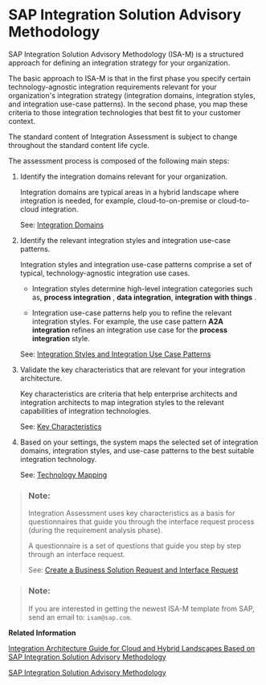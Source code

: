 <!-- loioa2e17f349b734689ac86ff4611aebf4e -->

# SAP Integration Solution Advisory Methodology

SAP Integration Solution Advisory Methodology \(ISA-M\) is a structured approach for defining an integration strategy for your organization.

The basic approach to ISA-M is that in the first phase you specify certain technology-agnostic integration requirements relevant for your organization's integration strategy \(integration domains, integration styles, and integration use-case patterns\). In the second phase, you map these criteria to those integration technologies that best fit to your customer context.

The standard content of Integration Assessment is subject to change throughout the standard content life cycle.

The assessment process is composed of the following main steps:

1.  Identify the integration domains relevant for your organization.

    Integration domains are typical areas in a hybrid landscape where integration is needed, for example, cloud-to-on-premise or cloud-to-cloud integration.

    See: [Integration Domains](integration-domains-e8360d2.md)

2.  Identify the relevant integration styles and integration use-case patterns.

    Integration styles and integration use-case patterns comprise a set of typical, technology-agnostic integration use cases.

    -   Integration styles determine high-level integration categories such as, **process integration** , **data integration**, **integration with things** .

    -   Integration use-case patterns help you to refine the relevant integration styles. For example, the use case pattern **A2A integration** refines an integration use case for the **process integration** style.


    See: [Integration Styles and Integration Use Case Patterns](integration-styles-and-integration-use-case-patterns-770909d.md)

3.  Validate the key characteristics that are relevant for your integration architecture.

    Key characteristics are criteria that help enterprise architects and integration architects to map integration styles to the relevant capabilities of integration technologies.

    See: [Key Characteristics](key-characteristics-c16258e.md)

4.  Based on your settings, the system maps the selected set of integration domains, integration styles, and use-case patterns to the best suitable integration technology.

    See: [Technology Mapping](technology-mapping-a50d8d6.md)


> ### Note:  
> Integration Assessment uses key characteristics as a basis for questionnaires that guide you through the interface request process \(during the requirement analysis phase\).
> 
> A questionnaire is a set of questions that guide you step by step through an interface request.
> 
> See: [Create a Business Solution Request and Interface Request](create-a-business-solution-request-and-interface-request-f3d983a.md)

> ### Note:  
> If you are interested in getting the newest ISA-M template from SAP, send an email to: `isam@sap.com`.

**Related Information**  


 <?sap-ot O2O class="- topic/link " href="d352b138fddb4da094314eb922b4ba1a.xml" text="" desc="" xtrc="link:1" xtrf="file:/home/builder/src/dita-all/cdm1692607551357/loiocc0ab4c7365e43bbbee9eae27deb32da_en-US/src/content/localization/en-us/a2e17f349b734689ac86ff4611aebf4e.xml" ?> 

[Integration Architecture Guide for Cloud and Hybrid Landscapes Based on SAP Integration Solution Advisory Methodology](https://www.sap.com/documents/2020/11/400ae14b-bf7d-0010-87a3-c30de2ffd8ff.html)

[SAP Integration Solution Advisory Methodology](https://www.sap.com/services/integration-solution-advisory-methodology.html)

